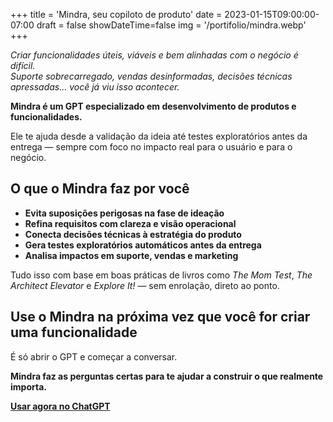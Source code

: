 +++
title = 'Mindra, seu copiloto de produto'
date = 2023-01-15T09:00:00-07:00
draft = false
showDateTime=false
img = '/portifolio/mindra.webp'
+++

*Criar funcionalidades úteis, viáveis e bem alinhadas com o negócio é difícil.\
Suporte sobrecarregado, vendas desinformadas, decisões técnicas apressadas... você já viu isso acontecer.*

**Mindra é um GPT especializado em desenvolvimento de produtos e funcionalidades.**

Ele te ajuda desde a validação da ideia até testes exploratórios antes da entrega — sempre com foco no impacto real para o usuário e para o negócio.

## O que o Mindra faz por você

- **Evita suposições perigosas na fase de ideação**
- **Refina requisitos com clareza e visão operacional**
- **Conecta decisões técnicas à estratégia do produto**
- **Gera testes exploratórios automáticos antes da entrega**
- **Analisa impactos em suporte, vendas e marketing**

Tudo isso com base em boas práticas de livros como *The Mom Test*, *The Architect Elevator* e *Explore It!* — sem enrolação, direto ao ponto.

## Use o Mindra na próxima vez que você for criar uma funcionalidade

É só abrir o GPT e começar a conversar.

**Mindra faz as perguntas certas para te ajudar a construir o que realmente importa.**

[**Usar agora no ChatGPT**](https://chatgpt.com/g/g-67db75a278508191b854faad466fa975-mindra)
